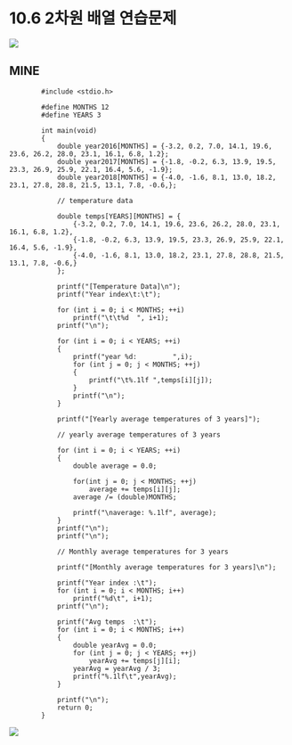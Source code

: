 # 10.6 2차원 배열 연습문제

<img src="https://github.com/uber9ma/following_C/blob/master/images/chapter10/array12.png?raw=true">


## MINE

            #include <stdio.h>

            #define MONTHS 12
            #define YEARS 3

            int main(void)
            {
                double year2016[MONTHS] = {-3.2, 0.2, 7.0, 14.1, 19.6, 23.6, 26.2, 28.0, 23.1, 16.1, 6.8, 1.2};
                double year2017[MONTHS] = {-1.8, -0.2, 6.3, 13.9, 19.5, 23.3, 26.9, 25.9, 22.1, 16.4, 5.6, -1.9};
                double year2018[MONTHS] = {-4.0, -1.6, 8.1, 13.0, 18.2, 23.1, 27.8, 28.8, 21.5, 13.1, 7.8, -0.6,};

                // temperature data
                
                double temps[YEARS][MONTHS] = {
                    {-3.2, 0.2, 7.0, 14.1, 19.6, 23.6, 26.2, 28.0, 23.1, 16.1, 6.8, 1.2},
                    {-1.8, -0.2, 6.3, 13.9, 19.5, 23.3, 26.9, 25.9, 22.1, 16.4, 5.6, -1.9},
                    {-4.0, -1.6, 8.1, 13.0, 18.2, 23.1, 27.8, 28.8, 21.5, 13.1, 7.8, -0.6,}
                };
                
                printf("[Temperature Data]\n");
                printf("Year index\t:\t");
                
                for (int i = 0; i < MONTHS; ++i)
                    printf("\t\t%d  ", i+1);
                printf("\n");
                
                for (int i = 0; i < YEARS; ++i)
                {
                    printf("year %d:         ",i);
                    for (int j = 0; j < MONTHS; ++j)
                    {
                        printf("\t%.1lf ",temps[i][j]);
                    }
                    printf("\n");
                }
                
                printf("[Yearly average temperatures of 3 years]");

                // yearly average temperatures of 3 years
                
                for (int i = 0; i < YEARS; ++i)
                {
                    double average = 0.0;
                    
                    for(int j = 0; j < MONTHS; ++j)
                        average += temps[i][j];
                    average /= (double)MONTHS;
                    
                    printf("\naverage: %.1lf", average);
                }
                printf("\n");
                printf("\n");
                
                // Monthly average temperatures for 3 years

                printf("[Monthly average temperatures for 3 years]\n");
                
                printf("Year index :\t");
                for (int i = 0; i < MONTHS; i++)
                    printf("%d\t", i+1);
                printf("\n");
                
                printf("Avg temps  :\t");
                for (int i = 0; i < MONTHS; i++)
                {
                    double yearAvg = 0.0;
                    for (int j = 0; j < YEARS; ++j)
                        yearAvg += temps[j][i];
                    yearAvg = yearAvg / 3;
                    printf("%.1lf\t",yearAvg);
                }
                
                printf("\n");
                return 0;
            }


<img src="https://github.com/uber9ma/following_C/blob/master/images/chapter10/array13.png?raw=true">
